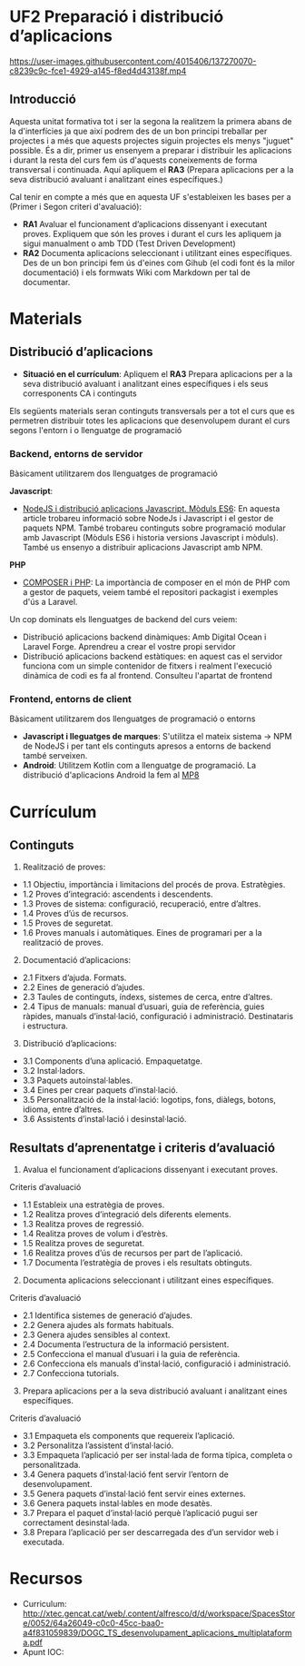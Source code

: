 # UF2 Preparació i distribució d’aplicacions


https://user-images.githubusercontent.com/4015406/137270070-c8239c9c-fce1-4929-a145-f8ed4d43138f.mp4


## Introducció

Aquesta unitat formativa tot i ser la segona la realitzem la primera abans de la d'interfícies ja que així podrem des de un bon principi treballar per projectes i a més que aquests projectes siguin projectes els menys "juguet" possible. És a dir, primer us ensenyem a preparar i distribuir les aplicacions i durant la resta del curs fem ús d'aquests coneixements de forma transversal i continuada. Aquí apliquem el **RA3** (Prepara aplicacions per a la seva distribució avaluant i analitzant eines específiques.)

Cal tenir en compte a més que en aquesta UF s'estableixen les bases per a (Primer i Segon criteri d'avaluació):
- **RA1** Avaluar el funcionament d’aplicacions dissenyant i executant proves. Expliquem que són les proves i durant el curs les apliquem ja sigui manualment o amb TDD (Test Driven Development)
- **RA2** Documenta aplicacions seleccionant i utilitzant eines específiques. Des de un bon principi fem ús d'eines com Gihub (el codi font és la milor documentació) i els formwats Wiki com Markdown per tal de documentar.


# Materials

## Distribució d’aplicacions

- **Situació en el currículum**: Apliquem el **RA3** Prepara aplicacions per a la seva distribució avaluant i analitzant eines específiques i els seus corresponents CA i continguts

Els següents materials seran continguts transversals per a tot el curs que es permetren distribuir totes les aplicacions que desenvolupem durant el curs segons l'entorn i o llenguatge de programació

### Backend, entorns de servidor

Bàsicament utilitzarem dos llenguatges de programació

**Javascript**:
- [NodeJS i distribució aplicacions Javascript. Mòduls ES6](https://github.com/acacha/wiki/blob/main/NODE_JS.md): En aquesta article trobareu informació sobre NodeJs i Javascript i el gestor de paquets NPM. També trobareu continguts sobre programació modular amb Javascript (Mòduls ES6 i historia versions Javascript i mòduls). També us ensenyo a distribuir aplicacions Javascript amb NPM.

**PHP**
- [COMPOSER i PHP](COMPOSER_PHP.md): La importància de composer en el món de PHP com a gestor de paquets, veiem també el repositori packagist i exemples d'ús a Laravel. 

Un cop dominats els llenguatges de backend del curs veiem:
- Distribució aplicacions backend dinàmiques: Amb Digital Ocean i Laravel Forge. Aprendreu a crear el vostre propi servidor
- Distribució aplicacions backend estàtiques: en aquest cas el servidor funciona com un simple contenidor de fitxers i realment l'execució dinàmica de codi es fa al frontend. Consulteu l'apartat de frontend

### Frontend, entorns de client

Bàsicament utilitzarem dos llenguatges de programació o entorns
- **Javascript i lleguatges de marques**: S'utilitza el mateix sistema -> NPM de NodeJS i per tant els continguts apresos a entorns de backend també serveixen.
- **Android**: Utilitzem Kotlin com a llenguatge de programació. La distribució d'aplicacions Android la fem al [MP8](https://github.com/acacha/wiki/blob/main/2DAM_MP8_Programaci%C3%B3%20multim%C3%A8dia%20i%20dispositius%20m%C3%B2bils.md)


# Currículum

## Continguts

1. Realització de proves:
- 1.1 Objectiu, importància i limitacions del procés de prova. Estratègies.
- 1.2 Proves d’integració: ascendents i descendents.
- 1.3 Proves de sistema: configuració, recuperació, entre d’altres.
- 1.4 Proves d’ús de recursos.
- 1.5 Proves de seguretat.
- 1.6 Proves manuals i automàtiques. Eines de programari per a la realització de proves.

2. Documentació d’aplicacions:
- 2.1 Fitxers d’ajuda. Formats.
- 2.2 Eines de generació d’ajudes.
- 2.3 Taules de continguts, índexs, sistemes de cerca, entre d’altres.
- 2.4 Tipus de manuals: manual d’usuari, guia de referència, guies ràpides, manuals d’instal·lació, configuració i administració. Destinataris i estructura.

3. Distribució d’aplicacions:
- 3.1 Components d’una aplicació. Empaquetatge.
- 3.2 Instal·ladors.
- 3.3 Paquets autoinstal·lables.
- 3.4 Eines per crear paquets d’instal·lació.
- 3.5 Personalització de la instal·lació: logotips, fons, diàlegs, botons, idioma, entre d’altres.
- 3.6 Assistents d’instal·lació i desinstal·lació.

## Resultats d’aprenentatge i criteris d’avaluació

1. Avalua el funcionament d’aplicacions dissenyant i executant proves.

Criteris d’avaluació

- 1.1 Estableix una estratègia de proves.
- 1.2 Realitza proves d’integració dels diferents elements.
- 1.3 Realitza proves de regressió.
- 1.4 Realitza proves de volum i d’estrès.
- 1.5 Realitza proves de seguretat.
- 1.6 Realitza proves d’ús de recursos per part de l’aplicació.
- 1.7 Documenta l’estratègia de proves i els resultats obtinguts.

2. Documenta aplicacions seleccionant i utilitzant eines específiques.

Criteris d’avaluació
- 2.1 Identifica sistemes de generació d’ajudes.
- 2.2 Genera ajudes als formats habituals.
- 2.3 Genera ajudes sensibles al context.
- 2.4 Documenta l’estructura de la informació persistent.
- 2.5 Confecciona el manual d’usuari i la guia de referència.
- 2.6 Confecciona els manuals d’instal·lació, configuració i administració.
- 2.7 Confecciona tutorials.

3. Prepara aplicacions per a la seva distribució avaluant i analitzant eines específiques.

Criteris d’avaluació

- 3.1 Empaqueta els components que requereix l’aplicació.
- 3.2 Personalitza l’assistent d’instal·lació.
- 3.3 Empaqueta l’aplicació per ser instal·lada de forma típica, completa o personalitzada.
- 3.4 Genera paquets d’instal·lació fent servir l’entorn de desenvolupament.
- 3.5 Genera paquets d’instal·lació fent servir eines externes.
- 3.6 Genera paquets instal·lables en mode desatès.
- 3.7 Prepara el paquet d’instal·lació perquè l’aplicació pugui ser correctament desinstal·lada.
- 3.8 Prepara l’aplicació per ser descarregada des d’un servidor web i executada.

# Recursos
- Curriculum: http://xtec.gencat.cat/web/.content/alfresco/d/d/workspace/SpacesStore/0052/64a26049-c0c0-45cc-baa0-a4f831059839/DOGC_TS_desenvolupament_aplicacions_multiplataforma.pdf
- Apunt IOC: 
